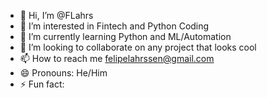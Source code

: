 - 👋 Hi, I’m @FLahrs
- 👀 I’m interested in Fintech and Python Coding
- 🌱 I’m currently learning Python and ML/Automation
- 💞️ I’m looking to collaborate on any project that looks cool
- 📫 How to reach me felipelahrssen@gmail.com
- 😄 Pronouns: He/Him
- ⚡ Fun fact: 

<!---
FLahrs/FLahrs is a ✨ special ✨ repository because its `README.md` (this file) appears on your GitHub profile.
You can click the Preview link to take a look at your changes.
--->
